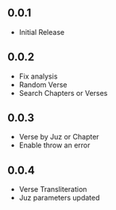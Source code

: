 ## 0.0.1

* Initial Release

## 0.0.2

* Fix analysis
* Random Verse
* Search Chapters or Verses

## 0.0.3

* Verse by Juz or Chapter
* Enable throw an error

## 0.0.4

* Verse Transliteration
* Juz parameters updated